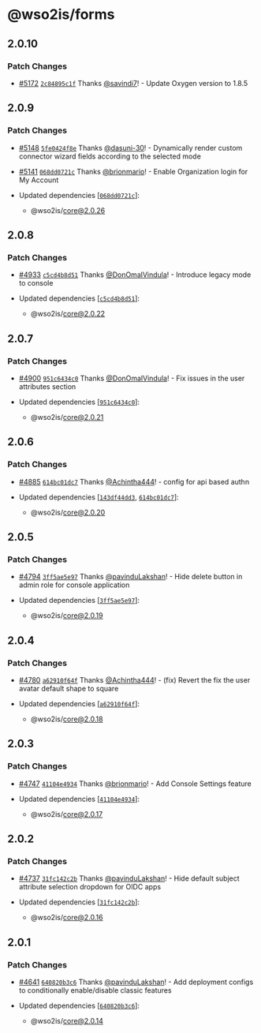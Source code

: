 # @wso2is/forms

## 2.0.10

### Patch Changes

- [#5172](https://github.com/wso2/identity-apps/pull/5172) [`2c84895c1f`](https://github.com/wso2/identity-apps/commit/2c84895c1fb817520aeee514dd05bd7dcacd89af) Thanks [@savindi7](https://github.com/savindi7)! - Update Oxygen version to 1.8.5

## 2.0.9

### Patch Changes

- [#5148](https://github.com/wso2/identity-apps/pull/5148) [`5fe0424f8e`](https://github.com/wso2/identity-apps/commit/5fe0424f8eb283e54d2f8f23eab6ffa7013e92c4) Thanks [@dasuni-30](https://github.com/dasuni-30)! - Dynamically render custom connector wizard fields according to the selected mode

* [#5141](https://github.com/wso2/identity-apps/pull/5141) [`068dd0721c`](https://github.com/wso2/identity-apps/commit/068dd0721c96b769c242afa962a3eab09343044b) Thanks [@brionmario](https://github.com/brionmario)! - Enable Organization login for My Account

* Updated dependencies [[`068dd0721c`](https://github.com/wso2/identity-apps/commit/068dd0721c96b769c242afa962a3eab09343044b)]:
  - @wso2is/core@2.0.26

## 2.0.8

### Patch Changes

- [#4933](https://github.com/wso2/identity-apps/pull/4933) [`c5cd4b8d51`](https://github.com/wso2/identity-apps/commit/c5cd4b8d51e38eb0d82d0ec733d009993a2e9e3a) Thanks [@DonOmalVindula](https://github.com/DonOmalVindula)! - Introduce legacy mode to console

- Updated dependencies [[`c5cd4b8d51`](https://github.com/wso2/identity-apps/commit/c5cd4b8d51e38eb0d82d0ec733d009993a2e9e3a)]:
  - @wso2is/core@2.0.22

## 2.0.7

### Patch Changes

- [#4900](https://github.com/wso2/identity-apps/pull/4900) [`951c6434c0`](https://github.com/wso2/identity-apps/commit/951c6434c03c45f8d4fa6624f5eff84a492487dd) Thanks [@DonOmalVindula](https://github.com/DonOmalVindula)! - Fix issues in the user attributes section

- Updated dependencies [[`951c6434c0`](https://github.com/wso2/identity-apps/commit/951c6434c03c45f8d4fa6624f5eff84a492487dd)]:
  - @wso2is/core@2.0.21

## 2.0.6

### Patch Changes

- [#4885](https://github.com/wso2/identity-apps/pull/4885) [`614bc01dc7`](https://github.com/wso2/identity-apps/commit/614bc01dc7631402b61756a8583f6eff0bd8a6ff) Thanks [@Achintha444](https://github.com/Achintha444)! - config for api based authn

- Updated dependencies [[`143df44dd3`](https://github.com/wso2/identity-apps/commit/143df44dd3ac1ba44c46e34590c436f38fd3c143), [`614bc01dc7`](https://github.com/wso2/identity-apps/commit/614bc01dc7631402b61756a8583f6eff0bd8a6ff)]:
  - @wso2is/core@2.0.20

## 2.0.5

### Patch Changes

- [#4794](https://github.com/wso2/identity-apps/pull/4794) [`3ff5ae5e97`](https://github.com/wso2/identity-apps/commit/3ff5ae5e97085dad7d64bcd34644cd42b1774533) Thanks [@pavinduLakshan](https://github.com/pavinduLakshan)! - Hide delete button in admin role for console application

- Updated dependencies [[`3ff5ae5e97`](https://github.com/wso2/identity-apps/commit/3ff5ae5e97085dad7d64bcd34644cd42b1774533)]:
  - @wso2is/core@2.0.19

## 2.0.4

### Patch Changes

- [#4780](https://github.com/wso2/identity-apps/pull/4780) [`a62910f64f`](https://github.com/wso2/identity-apps/commit/a62910f64fdd05bbffcbdedf1392ec451d37c6b8) Thanks [@Achintha444](https://github.com/Achintha444)! - (fix) Revert the fix the user avatar default shape to square

- Updated dependencies [[`a62910f64f`](https://github.com/wso2/identity-apps/commit/a62910f64fdd05bbffcbdedf1392ec451d37c6b8)]:
  - @wso2is/core@2.0.18

## 2.0.3

### Patch Changes

- [#4747](https://github.com/wso2/identity-apps/pull/4747) [`41104e4934`](https://github.com/wso2/identity-apps/commit/41104e493424c3abb76ef5a4c84d35b2d147d369) Thanks [@brionmario](https://github.com/brionmario)! - Add Console Settings feature

- Updated dependencies [[`41104e4934`](https://github.com/wso2/identity-apps/commit/41104e493424c3abb76ef5a4c84d35b2d147d369)]:
  - @wso2is/core@2.0.17

## 2.0.2

### Patch Changes

- [#4737](https://github.com/wso2/identity-apps/pull/4737) [`31fc142c2b`](https://github.com/wso2/identity-apps/commit/31fc142c2b0ed9c74e97a8cc6f2d58e20eec709a) Thanks [@pavinduLakshan](https://github.com/pavinduLakshan)! - Hide default subject attribute selection dropdown for OIDC apps

- Updated dependencies [[`31fc142c2b`](https://github.com/wso2/identity-apps/commit/31fc142c2b0ed9c74e97a8cc6f2d58e20eec709a)]:
  - @wso2is/core@2.0.16

## 2.0.1

### Patch Changes

- [#4641](https://github.com/wso2/identity-apps/pull/4641) [`640820b3c6`](https://github.com/wso2/identity-apps/commit/640820b3c6daeefa415c76e5aa0fd37a3680b9f0) Thanks [@pavinduLakshan](https://github.com/pavinduLakshan)! - Add deployment configs to conditionally enable/disable classic features

- Updated dependencies [[`640820b3c6`](https://github.com/wso2/identity-apps/commit/640820b3c6daeefa415c76e5aa0fd37a3680b9f0)]:
  - @wso2is/core@2.0.14
